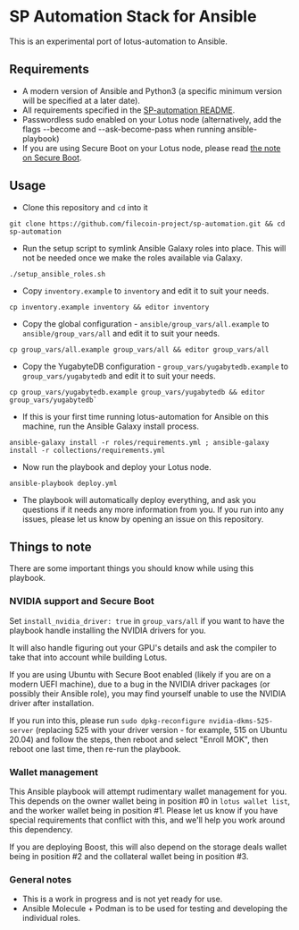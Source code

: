 # SP Automation Stack for Ansible
This is an experimental port of lotus-automation to Ansible.

## Requirements
- A modern version of Ansible and Python3 (a specific minimum version will be specified at a later date).
- All requirements specified in the [SP-automation README](../README.md#requirements).
- Passwordless sudo enabled on your Lotus node (alternatively, add the flags --become and --ask-become-pass when running ansible-playbook)
- If you are using Secure Boot on your Lotus node, please read [the note on Secure Boot](#note-on-secure-boot).

## Usage
- Clone this repository and `cd` into it
```
git clone https://github.com/filecoin-project/sp-automation.git && cd sp-automation
```
- Run the setup script to symlink Ansible Galaxy roles into place. This will not be needed once we make the roles available via Galaxy.
```
./setup_ansible_roles.sh
```
- Copy `inventory.example` to `inventory` and edit it to suit your needs.
```
cp inventory.example inventory && editor inventory
```
- Copy the global configuration - `ansible/group_vars/all.example` to `ansible/group_vars/all` and edit it to suit your needs.
```
cp group_vars/all.example group_vars/all && editor group_vars/all
```
- Copy the YugabyteDB configuration - `group_vars/yugabytedb.example` to `group_vars/yugabytedb` and edit it to suit your needs.
```
cp group_vars/yugabytedb.example group_vars/yugabytedb && editor group_vars/yugabytedb`
```
- If this is your first time running lotus-automation for Ansible on this machine, run the Ansible Galaxy install process.
```
ansible-galaxy install -r roles/requirements.yml ; ansible-galaxy install -r collections/requirements.yml
```
- Now run the playbook and deploy your Lotus node.
```
ansible-playbook deploy.yml
```
- The playbook will automatically deploy everything, and ask you questions if it needs any more information from you. If you run into any issues, please let us know by opening an issue on this repository.

## Things to note
There are some important things you should know while using this playbook.

### NVIDIA support and Secure Boot
Set `install_nvidia_driver: true` in `group_vars/all` if you want to have the playbook handle installing the NVIDIA drivers for you.

It will also handle figuring out your GPU's details and ask the compiler to take that into account while building Lotus.

If you are using Ubuntu with Secure Boot enabled (likely if you are on a modern UEFI machine), due to a bug in the NVIDIA driver packages (or possibly their Ansible role), you may find yourself unable to use the NVIDIA driver after installation. 

If you run into this, please run `sudo dpkg-reconfigure nvidia-dkms-525-server` (replacing 525 with your driver version - for example, 515 on Ubuntu 20.04) and follow the steps, then reboot and select "Enroll MOK", then reboot one last time, then re-run the playbook.

### Wallet management
This Ansible playbook will attempt rudimentary wallet management for you. This depends on the owner wallet being in position #0 in `lotus wallet list`, and the worker wallet being in position #1. Please let us know if you have special requirements that conflict with this, and we'll help you work around this dependency.

If you are deploying Boost, this will also depend on the storage deals wallet being in position #2 and the collateral wallet being in position #3.

### General notes
- This is a work in progress and is not yet ready for use.
- Ansible Molecule + Podman is to be used for testing and developing the individual roles.
